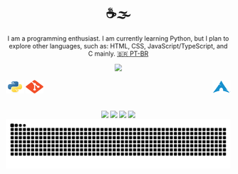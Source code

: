 <div align="center">
  <h1>☕🌫️</h1>
  <p>I am a programming enthusiast. I am currently learning Python, but I plan to explore other languages, such as: HTML, CSS, JavaScript/TypeScript, and C mainly. <a href="https://github.com/cafewhaze" title="Versão em português">🇧🇷 PT-BR</a>
</div>

<div align="center">
  <img height="180em" src="https://github-readme-stats.vercel.app/api?username=cafewhaze&show_icons=true&theme=dracula&include_all_commits=true&count_private=true"/>
</div>

<div style="display: inline_block"><br>
  <img align="center" alt="Python" height="30" width="40" src="https://raw.githubusercontent.com/devicons/devicon/master/icons/python/python-original.svg">
  <img align="center" alt="Git" height="30" width="40" src="https://raw.githubusercontent.com/devicons/devicon/master/icons/git/git-original.svg">
  <img align="right" alt="ArchLinux" height="30" width="40" src="https://raw.githubusercontent.com/devicons/devicon/master/icons/archlinux/archlinux-original.svg">
</div>
<h1></h1>
<div align="center"> 
  <a href="https://discord.com/users/818582628399448114" target="_blank"><img src="https://img.shields.io/badge/Discord-7289DA?style=for-the-badge&logo=discord&logoColor=white" target="_blank"></a> 
  <a href="https://open.spotify.com/user/b24hrwt66sjhgyspga3y37bxj" target="_blank"><img src="https://img.shields.io/badge/Spotify-1DB954?style=for-the-badge&logo=spotify&logoColor=white" target="_blank"></a>
  <a href="https://soundcloud.com/cafewhaze" target="_blank"><img src="https://img.shields.io/badge/SoundCloud-FF5500?style=for-the-badge&logo=soundcloud&logoColor=white" target="_blank"></a>
  <a href="https://www.last.fm/user/lucraticc" target="_blank"><img src="https://img.shields.io/badge/Last.fm-D51007?style=for-the-badge&logo=last-dot-fm&logoColor=white" target="_blank"></a>
</div>
<div align="center">
  <img src="https://github.com/cafewhaze/cafewhaze/blob/output/github-contribution-grid-snake-dark.svg" alt   alt="Snake animation"/>
</div>
